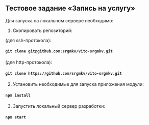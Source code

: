  ## Тестовое задание «Запись на услугу» 
 Для запуска на локальном сервере необходимо:  

1. Скопировать репозиторий:  

(для ssh-протокола):
#### `git clone git@github.com:srgmkv/vito-srgmkv.git` 
(для http-протокола):
#### `git clone https://github.com/srgmkv/vito-srgmkv.git`

2. Установить необходимые для запуска приложения модули:
#### `npm install`  

3. Запустить локальный сервер разработки:
#### `npm start`
